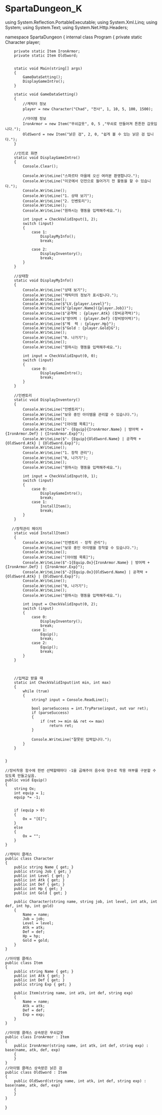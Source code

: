 # SpartaDungeon_K
using System.Reflection.PortableExecutable;
using System.Xml.Linq;
using System;
using System.Text;
using System.Net.Http.Headers;

namespace SpartaDungeon
{
    internal class Program
    {
        private static Character player;
        
        private static Item IronArmor;
        private static Item OldSword;


		static void Main(string[] args)
        {
            GameDataSetting();
            DisplayGameIntro();
        }

        static void GameDataSetting()
        {
            //캐릭터 정보
            player = new Character("Chad", "전사", 1, 10, 5, 100, 1500);

			//아이템 정보
			IronArmor = new Item("무쇠갑옷", 0, 5 ,"무쇠로 만들어져 튼튼한 갑옷입니다.");
			OldSword = new Item("낡은 검", 2, 0, "쉽게 볼 수 있는 낡은 검 입니다.");
        }

        //인트로 화면
        static void DisplayGameIntro()
        {
            Console.Clear();

            Console.WriteLine("스파르타 마을에 오신 여러분 환영합니다.");
            Console.WriteLine("이곳에서 던전으로 들어가기 전 활동을 할 수 있습니다.");
            Console.WriteLine();
            Console.WriteLine("1. 상태 보기");
            Console.WriteLine("2. 인벤토리");
            Console.WriteLine();
            Console.WriteLine("원하시는 행동을 입력해주세요.");

            int input = CheckValidInput(1, 2);
            switch (input)
            {
                case 1:
                    DisplayMyInfo();
                    break;

                case 2:
                    DisplayInventory();
                    break;
            }
        }

        //상태창
        static void DisplayMyInfo()
        {
            Console.WriteLine("상태 보기");
            Console.WriteLine("캐릭터의 정보가 표시됩니다.");
            Console.WriteLine();
            Console.WriteLine($"LV.{player.Level}");
            Console.WriteLine($"{player.Name}({player.Job})");
            Console.WriteLine($"공격력 : {player.Atk} (장비공격력)");
            Console.WriteLine($"방어력 : {player.Def} (장비방어력)");
            Console.WriteLine($"체  력 : {player.Hp}");
            Console.WriteLine($"Gold : {player.Gold}G");
            Console.WriteLine();
            Console.WriteLine("0. 나가기");
            Console.WriteLine();
            Console.WriteLine("원하시는 행동을 입력해주세요.");

            int input = CheckValidInput(0, 0);
            switch (input)
            {
                case 0:
                    DisplayGameIntro();
                    break;
            }
        }

        //인벤토리
        static void DisplayInventory()
        {
            Console.WriteLine("인벤토리");
            Console.WriteLine("보유 중인 아이템을 관리할 수 있습니다.");
            Console.WriteLine();
            Console.WriteLine("[아이템 목록]");
            Console.WriteLine($"- {Equip}{IronArmor.Name} | 방어력 +{IronArmor.Def} | {IronArmor.Exp}");
            Console.WriteLine($"- {Equip}{OldSword.Name} | 공격력 +{OldSword.Atk} | {OldSword.Exp}");
            Console.WriteLine();
            Console.WriteLine("1. 장착 관리");
            Console.WriteLine("0, 나가기");
            Console.WriteLine();
            Console.WriteLine("원하시는 행동을 입력해주세요.");

            int input = CheckValidInput(0, 1);
            switch (input)
            {
                case 0:
                    DisplayGameIntro();
                    break;
                case 1:
                    InstallItem();
                    break;
            }
        }

       //장착관리 페이지
        static void InstallItem()
        {
            Console.WriteLine("인벤토리 - 장착 관리");
            Console.WriteLine("보유 중인 아이템을 장착할 수 있습니다.");
            Console.WriteLine();
            Console.WriteLine("[아이템 목록]");
			Console.WriteLine($"-1{Equip.Ox}{IronArmor.Name} | 방어력 +{IronArmor.Def} | {IronArmor.Exp}");
			Console.WriteLine($"-2{Equip.Ox}{OldSword.Name} | 공격력 +{OldSword.Atk} | {OldSword.Exp}");
			Console.WriteLine();
            Console.WriteLine("0, 나가기");
            Console.WriteLine();
            Console.WriteLine("원하시는 행동을 입력해주세요.");

			int input = CheckValidInput(0, 2);
			switch (input)
			{
				case 0:
					DisplayInventory();
					break;
                case 1:
                    Equip();
                    break;
                case 2:
                    Equip();
                    break;
			}
		}

       

        //입력값 받을 때
        static int CheckValidInput(int min, int max)
        {
            while (true)
            {
				string? input = Console.ReadLine();

                bool parseSuccess = int.TryParse(input, out var ret);
                if (parseSuccess)
                {
                    if (ret >= min && ret <= max)
                        return ret;
                }

                Console.WriteLine("잘못된 입력입니다.");
            }
        }

        
    }

	//장비착용 함수에 한번 선택할때마다 -1을 곱해주어 음수와 양수로 착용 여부를 구분할 수 있도록 만들고싶음.
    public void Equip()
	{
		string Ox;
		int equip = 1;
        equip *= -1;


		if (equip > 0)
		{
			Ox = "[E]";
		}
		else
		{
			Ox = "";
		}
	}

	//캐릭터 클래스
    public class Character
    {
        public string Name { get; }
        public string Job { get; }
        public int Level { get; }
        public int Atk { get; }
        public int Def { get; }
        public int Hp { get; }
        public int Gold { get; }

        public Character(string name, string job, int level, int atk, int def, int hp, int gold)
        {
            Name = name;
            Job = job;
            Level = level;
            Atk = atk;
            Def = def; 
            Hp = hp;
            Gold = gold;
        }
    }

    //아이템 클래스
    public class Item
    {
        public string Name { get; }
        public int Atk { get; }
        public int Def { get; }
        public string Exp { get; }

        public Item(string name, int atk, int def, string exp)
        {
            Name = name;
            Atk = atk;
            Def = def;
            Exp = exp;
        }
    }

    //아이템 클래스 상속받은 무쇠갑옷
    public class IronArmor : Item
    {
		public IronArmor(string name, int atk, int def, string exp) : base(name, atk, def, exp)
		{
		}
    }
	//아이템 클래스 상속받은 낡은 검
	public class OldSword : Item
    {
		public OldSword(string name, int atk, int def, string exp) : base(name, atk, def, exp)
		{
		}
    }
	
}
